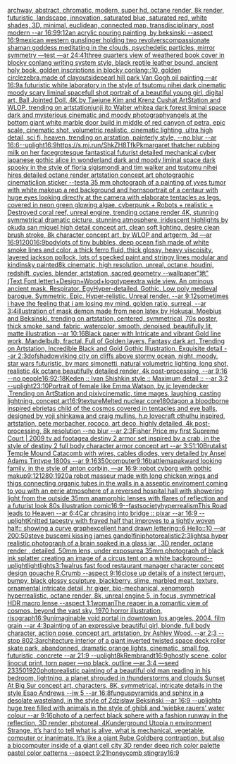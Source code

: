 [archway, abstract, chromatic, modern, super hd, octane render, 8k render, futuristic, landscape, innovation, saturated blue, saturated red, white shades, 3D, minimal, euclidean, connected map, transdisciplinary, post modern --ar 16:9](https://www.ebank.nz/aiartgenerator?category=archway%2C%20abstract%2C%20chromatic%2C%20modern%2C%20super%20hd%2C%20octane%20render%2C%208k%20render%2C%20futuristic%2C%20landscape%2C%20innovation%2C%20saturated%20blue%2C%20saturated%20red%2C%20white%20shades%2C%203D%2C%20minimal%2C%20euclidean%2C%20connected%20map%2C%20transdisciplinary%2C%20post%20modern%20--ar%2016%3A9)[9:12](https://www.ebank.nz/aiartgenerator?category=9%3A12)[an acrylic pouring painting, by beksinski --aspect 16:9](https://www.ebank.nz/aiartgenerator?category=an%20acrylic%20pouring%20painting%2C%20by%20beksinski%20--aspect%2016%3A9)[mexican western gunslinger holding two revolvers](https://www.ebank.nz/aiartgenerator?category=mexican%20western%20gunslinger%20holding%20two%20revolvers)[compassionate shaman goddess meditating in the clouds, psychedelic particles, mirror symmetry —test —ar 24:41](https://www.ebank.nz/aiartgenerator?category=compassionate%20shaman%20goddess%20meditating%20in%20the%20clouds%2C%20psychedelic%20particles%2C%20mirror%20symmetry%20%E2%80%94test%20%E2%80%94ar%2024%3A41)[three quarters view of weathered book cover in blocky conlang writing system style, black reptile leather bound, ancient holy book, golden inscriptions in blocky conlang::10, golden circle](https://www.ebank.nz/aiartgenerator?category=three%20quarters%20view%20of%20weathered%20book%20cover%20in%20blocky%20conlang%20writing%20system%20style%2C%20black%20reptile%20leather%20bound%2C%20ancient%20holy%20book%2C%20golden%20inscriptions%20in%20blocky%20conlang%3A%3A10%2C%20golden%20circle)[zebra,made of clay](https://www.ebank.nz/aiartgenerator?category=zebra%2Cmade%20of%20clay)[outside](https://www.ebank.nz/aiartgenerator?category=outside)[pearl hill park Van Gogh oil painting —ar 16:9](https://www.ebank.nz/aiartgenerator?category=pearl%20hill%20park%20Van%20Gogh%20oil%20painting%20%E2%80%94ar%2016%3A9)[a futuristic white laboratory in the style of tsutomu nihei dark cinematic moody scary liminal space](https://www.ebank.nz/aiartgenerator?category=a%20futuristic%20white%20laboratory%20in%20the%20style%20of%20tsutomu%20nihei%20dark%20cinematic%20moody%20scary%20liminal%20space)[full shot portrait of a beautiful young girl, digital art, Ball Jointed Doll, 4K,by Taejune Kim and Krenz Cushat ArtStation and WLOP, trending on artstation](https://www.ebank.nz/aiartgenerator?category=full%20shot%20portrait%20of%20a%20beautiful%20young%20girl%2C%20digital%20art%2C%20Ball%20Jointed%20Doll%2C%204K%2Cby%20Taejune%20Kim%20and%20Krenz%20Cushat%20ArtStation%20and%20WLOP%2C%20trending%20on%20artstation)[junji ito Walter white](https://www.ebank.nz/aiartgenerator?category=junji%20ito%20Walter%20white)[a dark forest liminal space dark and mysterious cinematic and moody photography](https://www.ebank.nz/aiartgenerator?category=a%20dark%20forest%20liminal%20space%20dark%20and%20mysterious%20cinematic%20and%20moody%20photography)[angels at the bottom giant white marble door build in middle of red canyon of petra, epic scale, cinematic shot, volumetric realistic, cinematic lighting, ultra high detail, sci fi, heaven, trending on arstation, painterly style, --no blur --ar 16:6](https://www.ebank.nz/aiartgenerator?category=angels%20at%20the%20bottom%20giant%20white%20marble%20door%20build%20in%20middle%20of%20red%20canyon%20of%20petra%2C%20epic%20scale%2C%20cinematic%20shot%2C%20volumetric%20realistic%2C%20cinematic%20lighting%2C%20ultra%20high%20detail%2C%20sci%20fi%2C%20heaven%2C%20trending%20on%20arstation%2C%20painterly%20style%2C%20--no%20blur%20--ar%2016%3A6)[--uplight](https://www.ebank.nz/aiartgenerator?category=--uplight)[16:9](https://www.ebank.nz/aiartgenerator?category=16%3A9)[<https://s.mj.run/ShkZH8TfkPk>](https://www.ebank.nz/aiartgenerator?category=%3Chttps%3A//s.mj.run/ShkZH8TfkPk%3E)[margaret thatcher rubbing milk on her face](https://www.ebank.nz/aiartgenerator?category=margaret%20thatcher%20rubbing%20milk%20on%20her%20face)[grotesque fantastical futurist detailed mechanical cyber japanese gothic alice in wonderland dark and moody liminal space dark spooky in the style of floria sigismondi and tim walker and tsutomu nihei hires detailed octane render artstation concept art photographic cinematic](https://www.ebank.nz/aiartgenerator?category=grotesque%20fantastical%20futurist%20detailed%20mechanical%20cyber%20japanese%20gothic%20alice%20in%20wonderland%20dark%20and%20moody%20liminal%20space%20dark%20spooky%20in%20the%20style%20of%20floria%20sigismondi%20and%20tim%20walker%20and%20tsutomu%20nihei%20hires%20detailed%20octane%20render%20artstation%20concept%20art%20photographic%20cinematic)[lion sticker --test](https://www.ebank.nz/aiartgenerator?category=lion%20sticker%20--test)[a 35 mm photograph of a painting of yves tumor with white makeup a red background and horns](https://www.ebank.nz/aiartgenerator?category=a%2035%20mm%20photograph%20of%20a%20painting%20of%20yves%20tumor%20with%20white%20makeup%20a%20red%20background%20and%20horns)[portrait of a centaur with huge eyes looking directly at the camera with elaborate tentacles as legs.  covered in neon green glowing algae, cyberpunk + Robots + realistic + Destroyed coral reef, unreal engine, trending octane render 4K, stunning symmetrical dramatic picture, stunning atmosphere, iridescent highlights by okuda san miguel high detail concept art, clean soft lighting, desire clean brush stroke, 8k character concept art, by WLOP and artgerm, 3d  —ar 16:9](https://www.ebank.nz/aiartgenerator?category=portrait%20of%20a%20centaur%20with%20huge%20eyes%20looking%20directly%20at%20the%20camera%20with%20elaborate%20tentacles%20as%20legs.%20%20covered%20in%20neon%20green%20glowing%20algae%2C%20cyberpunk%20%2B%20Robots%20%2B%20realistic%20%2B%20Destroyed%20coral%20reef%2C%20unreal%20engine%2C%20trending%20octane%20render%204K%2C%20stunning%20symmetrical%20dramatic%20picture%2C%20stunning%20atmosphere%2C%20iridescent%20highlights%20by%20okuda%20san%20miguel%20high%20detail%20concept%20art%2C%20clean%20soft%20lighting%2C%20desire%20clean%20brush%20stroke%2C%208k%20character%20concept%20art%2C%20by%20WLOP%20and%20artgerm%2C%203d%20%20%E2%80%94ar%2016%3A9)[1200](https://www.ebank.nz/aiartgenerator?category=1200)[16:9](https://www.ebank.nz/aiartgenerator?category=16%3A9)[body](https://www.ebank.nz/aiartgenerator?category=body)[lots of tiny bubbles, deep ocean fish made of white smoke lines and color, a thick ferro fluid, thick glossy, heavy viscoisity, layered jackson pollock, lots of specked paint and stringy lines modular and kindinsky painted8k cinematic, high resolution, unreal, octane, houdini, redshift, cycles, blender, artstation, sacred geometry --wallpaper](https://www.ebank.nz/aiartgenerator?category=lots%20of%20tiny%20bubbles%2C%20deep%20ocean%20fish%20made%20of%20white%20smoke%20lines%20and%20color%2C%20a%20thick%20ferro%20fluid%2C%20thick%20glossy%2C%20heavy%20viscoisity%2C%20layered%20jackson%20pollock%2C%20lots%20of%20specked%20paint%20and%20stringy%20lines%20modular%20and%20kindinsky%20painted8k%20cinematic%2C%20high%20resolution%2C%20unreal%2C%20octane%2C%20houdini%2C%20redshift%2C%20cycles%2C%20blender%2C%20artstation%2C%20sacred%20geometry%20--wallpaper)["地"(Text,Font,letter)+Design+Wood+logotype](https://www.ebank.nz/aiartgenerator?category=%22%E5%9C%B0%22%28Text%2CFont%2Cletter%29%2BDesign%2BWood%2Blogotype)[extra wide view. An ominous ancient mask. Respirator. EgyHyper-detailed. Gothic. Low poly medieval baroque. Symmetric. Epic. Hyper-relistic. Unreal render. --ar 9:12](https://www.ebank.nz/aiartgenerator?category=extra%20wide%20view.%20An%20ominous%20ancient%20mask.%20Respirator.%20EgyHyper-detailed.%20Gothic.%20Low%20poly%20medieval%20baroque.%20Symmetric.%20Epic.%20Hyper-relistic.%20Unreal%20render.%20--ar%209%3A12)[sometimes i have the feeling that i am losing my mind. golden ratio, surreal, --ar 3:4](https://www.ebank.nz/aiartgenerator?category=sometimes%20i%20have%20the%20feeling%20that%20i%20am%20losing%20my%20mind.%20golden%20ratio%2C%20surreal%2C%20--ar%203%3A4)[illustration of mask demon made from neon latex by Hokusai, Moebius and Beksinski. trending on artstation, centered, symmetrical, 70s poster, thick smoke, sand, fabric, watercolor, smooth, denoised, beautifully lit, matte illustration --ar 10:16](https://www.ebank.nz/aiartgenerator?category=illustration%20of%20mask%20demon%20made%20from%20neon%20latex%20by%20Hokusai%2C%20Moebius%20and%20Beksinski.%20trending%20on%20artstation%2C%20centered%2C%20symmetrical%2C%2070s%20poster%2C%20thick%20smoke%2C%20sand%2C%20fabric%2C%20watercolor%2C%20smooth%2C%20denoised%2C%20beautifully%20lit%2C%20matte%20illustration%20--ar%2010%3A16)[Black paper with Intricate and vibrant Gold line work, Mandelbulb, fractal, Full of Golden layers, Fantasy dark art, Trending on Artstation, Incredible Black and Gold Gothic Illustration, Exquisite detail --ar 2:3](https://www.ebank.nz/aiartgenerator?category=Black%20paper%20with%20Intricate%20and%20vibrant%20Gold%20line%20work%2C%20Mandelbulb%2C%20fractal%2C%20Full%20of%20Golden%20layers%2C%20Fantasy%20dark%20art%2C%20Trending%20on%20Artstation%2C%20Incredible%20Black%20and%20Gold%20Gothic%20Illustration%2C%20Exquisite%20detail%20--ar%202%3A3)[dof](https://www.ebank.nz/aiartgenerator?category=dof)[shadow](https://www.ebank.nz/aiartgenerator?category=shadow)[viking city on cliffs above stormy ocean, night, moody, star wars futuristic, by marc simonetti, natural volumetric lighting, long shot, realistic 4k octane beautifully detailed render, 4k post-processing, --ar 9:16 --no people](https://www.ebank.nz/aiartgenerator?category=viking%20city%20on%20cliffs%20above%20stormy%20ocean%2C%20night%2C%20moody%2C%20star%20wars%20futuristic%2C%20by%20marc%20simonetti%2C%20natural%20volumetric%20lighting%2C%20long%20shot%2C%20realistic%204k%20octane%20beautifully%20detailed%20render%2C%204k%20post-processing%2C%20--ar%209%3A16%20--no%20people)[16:9](https://www.ebank.nz/aiartgenerator?category=16%3A9)[2:1](https://www.ebank.nz/aiartgenerator?category=2%3A1)[8K](https://www.ebank.nz/aiartgenerator?category=8K)[eden :: Ivan Shishkin style :: Maximum detail :: --ar 3:2 --uplight](https://www.ebank.nz/aiartgenerator?category=eden%20%3A%3A%20Ivan%20Shishkin%20style%20%3A%3A%20Maximum%20detail%20%3A%3A%20--ar%203%3A2%20--uplight)[23:10](https://www.ebank.nz/aiartgenerator?category=23%3A10)[Portrait of female like Emma Watson, by jc leyendecker ,Trending on ArtStation and pixiv](https://www.ebank.nz/aiartgenerator?category=Portrait%20of%20female%20like%20Emma%20Watson%2C%20by%20jc%20leyendecker%20%2CTrending%20on%20ArtStation%20and%20pixiv)[cinematic, time mages, laughing, casting lightning, concept art](https://www.ebank.nz/aiartgenerator?category=cinematic%2C%20time%20mages%2C%20laughing%2C%20casting%20lightning%2C%20concept%20art)[16:9](https://www.ebank.nz/aiartgenerator?category=16%3A9)[texture](https://www.ebank.nz/aiartgenerator?category=texture)[Melted nuclear core](https://www.ebank.nz/aiartgenerator?category=Melted%20nuclear%20core)[180](https://www.ebank.nz/aiartgenerator?category=180)[dagon a bloodborne inspired ebrietas child of the cosmos covered in tentacles and eye balls, designed by yoji shinkawa and craig mullins, h.p lovecraft cthulhu inspired, artstation, pete morbacher, rococo, art deco, highly detailed, 4k post-processing, 8k resolution --no blur --ar 2:3](https://www.ebank.nz/aiartgenerator?category=dagon%20a%20bloodborne%20inspired%20ebrietas%20child%20of%20the%20cosmos%20covered%20in%20tentacles%20and%20eye%20balls%2C%20designed%20by%20yoji%20shinkawa%20and%20craig%20mullins%2C%20h.p%20lovecraft%20cthulhu%20inspired%2C%20artstation%2C%20pete%20morbacher%2C%20rococo%2C%20art%20deco%2C%20highly%20detailed%2C%204k%20post-processing%2C%208k%20resolution%20--no%20blur%20--ar%202%3A3)[Fisher Price my first Supreme Court | 2009 tv ad footage](https://www.ebank.nz/aiartgenerator?category=Fisher%20Price%20my%20first%20Supreme%20Court%20%7C%202009%20tv%20ad%20footage)[a destiny 2 armor set inspired by a crab, in the style of destiny 2 full body character armor concept art --ar 3:5](https://www.ebank.nz/aiartgenerator?category=a%20destiny%202%20armor%20set%20inspired%20by%20a%20crab%2C%20in%20the%20style%20of%20destiny%202%20full%20body%20character%20armor%20concept%20art%20--ar%203%3A5)[1:10](https://www.ebank.nz/aiartgenerator?category=1%3A10)[Brutalist Temple Mound Catacomb with wires, cables diodes, very detailed by Ansel Adams Tintype 1800s --ar 9:16](https://www.ebank.nz/aiartgenerator?category=Brutalist%20Temple%20Mound%20Catacomb%20with%20wires%2C%20cables%20diodes%2C%20very%20detailed%20by%20Ansel%20Adams%20Tintype%201800s%20--ar%209%3A16)[350](https://www.ebank.nz/aiartgenerator?category=350)[computer](https://www.ebank.nz/aiartgenerator?category=computer)[9:16](https://www.ebank.nz/aiartgenerator?category=9%3A16)[battlemap](https://www.ebank.nz/aiartgenerator?category=battlemap)[akward looking family, in the style of anton corbijn, —ar 16:9](https://www.ebank.nz/aiartgenerator?category=akward%20looking%20family%2C%20in%20the%20style%20of%20anton%20corbijn%2C%20%E2%80%94ar%2016%3A9)[::](https://www.ebank.nz/aiartgenerator?category=%3A%3A)[robot cyborg with gothic makup](https://www.ebank.nz/aiartgenerator?category=robot%20cyborg%20with%20gothic%20makup)[9:12](https://www.ebank.nz/aiartgenerator?category=9%3A12)[1280:1920](https://www.ebank.nz/aiartgenerator?category=1280%3A1920)[a robot masseur made with long chicken wings and thigs connecting organic tubes in the walls in a asseptic enviroment coming to you with an eerie atmosphere of a reversed hospital hall with showering light from the outside 35mm anamorphic lenses with flares of reflection and a futurist look 80s illustration comic](https://www.ebank.nz/aiartgenerator?category=a%20robot%20masseur%20made%20with%20long%20chicken%20wings%20and%20thigs%20connecting%20organic%20tubes%20in%20the%20walls%20in%20a%20asseptic%20enviroment%20coming%20to%20you%20with%20an%20eerie%20atmosphere%20of%20a%20reversed%20hospital%20hall%20with%20showering%20light%20from%20the%20outside%2035mm%20anamorphic%20lenses%20with%20flares%20of%20reflection%20and%20a%20futurist%20look%2080s%20illustration%20comic)[16:9](https://www.ebank.nz/aiartgenerator?category=16%3A9)[--fast](https://www.ebank.nz/aiartgenerator?category=--fast)[society](https://www.ebank.nz/aiartgenerator?category=society)[hyperrealism](https://www.ebank.nz/aiartgenerator?category=hyperrealism)[This Road leads to Heaven --ar 6:4](https://www.ebank.nz/aiartgenerator?category=This%20Road%20leads%20to%20Heaven%20--ar%206%3A4)[Car chrasing into bridge :: pixar --ar 16:9 --uplight](https://www.ebank.nz/aiartgenerator?category=Car%20chrasing%20into%20bridge%20%3A%3A%20pixar%20--ar%2016%3A9%20--uplight)[Knitted tapestry with frayed half that improves to a tightly woven half:: showing a curve graph](https://www.ebank.nz/aiartgenerator?category=Knitted%20tapestry%20with%20frayed%20half%20that%20improves%20to%20a%20tightly%20woven%20half%3A%3A%20showing%20a%20curve%20graph)[excellent hand drawn lettering::6 Hello::10 —ar 200:50](https://www.ebank.nz/aiartgenerator?category=excellent%20hand%20drawn%20lettering%3A%3A6%20Hello%3A%3A10%20%E2%80%94ar%20200%3A50)[steve buscemi kissing james gandolfini](https://www.ebank.nz/aiartgenerator?category=steve%20buscemi%20kissing%20james%20gandolfini)[photorealistic](https://www.ebank.nz/aiartgenerator?category=photorealistic)[2:3](https://www.ebank.nz/aiartgenerator?category=2%3A3)[lights](https://www.ebank.nz/aiartgenerator?category=lights)[a hyper realistic photograph of a brain soaked in a glass jar , 3D render, octane render , detailed, 50mm lens, under exposure](https://www.ebank.nz/aiartgenerator?category=a%20hyper%20realistic%20photograph%20of%20a%20brain%20soaked%20in%20a%20glass%20jar%20%2C%203D%20render%2C%20octane%20render%20%2C%20detailed%2C%2050mm%20lens%2C%20under%20exposure)[a 35mm photograph of black ink splatter creating an image of a circus tent on a white background](https://www.ebank.nz/aiartgenerator?category=a%2035mm%20photograph%20of%20black%20ink%20splatter%20creating%20an%20image%20of%20a%20circus%20tent%20on%20a%20white%20background)[--uplight](https://www.ebank.nz/aiartgenerator?category=--uplight)[light](https://www.ebank.nz/aiartgenerator?category=light)[lights](https://www.ebank.nz/aiartgenerator?category=lights)[3:1](https://www.ebank.nz/aiartgenerator?category=3%3A1)[walrus fast food restaurant manager character concept design gouache R.Crumb --aspect 9:16](https://www.ebank.nz/aiartgenerator?category=walrus%20fast%20food%20restaurant%20manager%20character%20concept%20design%20gouache%20R.Crumb%20--aspect%209%3A16)[close up details of a instect tergum, bumpy, black glossy sculpture, blackberry, slime, marbled meat, texture, ornamental intricate detail, hr giger, bio-mechanical, xenomorph hyperrealistic, octane render, 8k, unreal engine 5, in focus, symmetrical HDR macro lense --aspect 1:1](https://www.ebank.nz/aiartgenerator?category=close%20up%20details%20of%20a%20instect%20tergum%2C%20bumpy%2C%20black%20glossy%20sculpture%2C%20blackberry%2C%20slime%2C%20marbled%20meat%2C%20texture%2C%20ornamental%20intricate%20detail%2C%20hr%20giger%2C%20bio-mechanical%2C%20xenomorph%20hyperrealistic%2C%20octane%20render%2C%208k%2C%20unreal%20engine%205%2C%20in%20focus%2C%20symmetrical%20HDR%20macro%20lense%20--aspect%201%3A1)[woman](https://www.ebank.nz/aiartgenerator?category=woman)[The reaper in a romantic view of cosmos, beyond the vast sky, 1970 horror illustration, risograph](https://www.ebank.nz/aiartgenerator?category=The%20reaper%20in%20a%20romantic%20view%20of%20cosmos%2C%20beyond%20the%20vast%20sky%2C%201970%20horror%20illustration%2C%20risograph)[16:9](https://www.ebank.nz/aiartgenerator?category=16%3A9)[unimaginable void portal in downtown los angeles, 2004. film grain --ar 4:3](https://www.ebank.nz/aiartgenerator?category=unimaginable%20void%20portal%20in%20downtown%20los%20angeles%2C%202004.%20film%20grain%20--ar%204%3A3)[painting of an expressive beautiful girl, blonde, full body character, action pose, concept art, artstation, by Ashley Wood. --ar 2:3 --stop 80](https://www.ebank.nz/aiartgenerator?category=painting%20of%20an%20expressive%20beautiful%20girl%2C%20blonde%2C%20full%20body%20character%2C%20action%20pose%2C%20concept%20art%2C%20artstation%2C%20by%20Ashley%20Wood.%20--ar%202%3A3%20--stop%2080)[2:3](https://www.ebank.nz/aiartgenerator?category=2%3A3)[architecture interior of a giant inverted twisted space deck roller skate park, abandonned, dramatic orange lights, cinematic, small fog, futuristic, concrete --ar 21:9 --uplight](https://www.ebank.nz/aiartgenerator?category=architecture%20interior%20of%20a%20giant%20inverted%20twisted%20space%20deck%20roller%20skate%20park%2C%20abandonned%2C%20dramatic%20orange%20lights%2C%20cinematic%2C%20small%20fog%2C%20futuristic%2C%20concrete%20--ar%2021%3A9%20--uplight)[8k](https://www.ebank.nz/aiartgenerator?category=8k)[Rembrandt](https://www.ebank.nz/aiartgenerator?category=Rembrandt)[16:9](https://www.ebank.nz/aiartgenerator?category=16%3A9)[ghostly scene, color linocut print, torn paper —no black, outline —ar 3:4 —seed 23350](https://www.ebank.nz/aiartgenerator?category=ghostly%20scene%2C%20color%20linocut%20print%2C%20torn%20paper%20%E2%80%94no%20black%2C%20outline%20%E2%80%94ar%203%3A4%20%E2%80%94seed%2023350)[1920](https://www.ebank.nz/aiartgenerator?category=1920)[photorealistic painting of a beautiful old man reading in his bedroom,  lightning, a planet shrouded in thunderstorms and clouds Sunset At Big Sur concept art, characters, 8K, symmetrical, intricate details in the style Esao Andrews --iw 5 --ar 16:8](https://www.ebank.nz/aiartgenerator?category=photorealistic%20painting%20of%20a%20beautiful%20old%20man%20reading%20in%20his%20bedroom%2C%20%20lightning%2C%20a%20planet%20shrouded%20in%20thunderstorms%20and%20clouds%20Sunset%20At%20Big%20Sur%20concept%20art%2C%20characters%2C%208K%2C%20symmetrical%2C%20intricate%20details%20in%20the%20style%20Esao%20Andrews%20--iw%205%20--ar%2016%3A8)[fungus](https://www.ebank.nz/aiartgenerator?category=fungus)[pyramids and sphinx in a desolate wasteland, in the style of Zdzisław Beksiński --ar 16:9 --uplight](https://www.ebank.nz/aiartgenerator?category=pyramids%20and%20sphinx%20in%20a%20desolate%20wasteland%2C%20in%20the%20style%20of%20Zdzis%C5%82aw%20Beksi%C5%84ski%20--ar%2016%3A9%20--uplight)[a huge tree filled with animals in the style of ghibli and ‘wiebke rauers’ water colour  --ar 9:16](https://www.ebank.nz/aiartgenerator?category=a%20huge%20tree%20filled%20with%20animals%20in%20the%20style%20of%20ghibli%20and%20%E2%80%98wiebke%20rauers%E2%80%99%20water%20colour%20%20--ar%209%3A16)[photo of a perfect black sphere with a fashion runway in the reflection, 3D render, photoreal, 4K](https://www.ebank.nz/aiartgenerator?category=photo%20of%20a%20perfect%20black%20sphere%20with%20a%20fashion%20runway%20in%20the%20reflection%2C%203D%20render%2C%20photoreal%2C%204K)[underground Utopia n environment  Strange,  it’s hard to tell what is alive, what is mechanical, vegetable, computer or inanimate. It’s like a giant Rube Goldberg contraption, but also a biocomputer inside of a giant cell city 3D render deep rich color palette pastel color patterns --aspect 9:21](https://www.ebank.nz/aiartgenerator?category=underground%20Utopia%20n%20environment%20%20Strange%2C%20%20it%E2%80%99s%20hard%20to%20tell%20what%20is%20alive%2C%20what%20is%20mechanical%2C%20vegetable%2C%20computer%20or%20inanimate.%20It%E2%80%99s%20like%20a%20giant%20Rube%20Goldberg%20contraption%2C%20but%20also%20a%20biocomputer%20inside%20of%20a%20giant%20cell%20city%203D%20render%20deep%20rich%20color%20palette%20pastel%20color%20patterns%20--aspect%209%3A21)[honeycomb stingray](https://www.ebank.nz/aiartgenerator?category=honeycomb%20stingray)[16:9](https://www.ebank.nz/aiartgenerator?category=16%3A9)